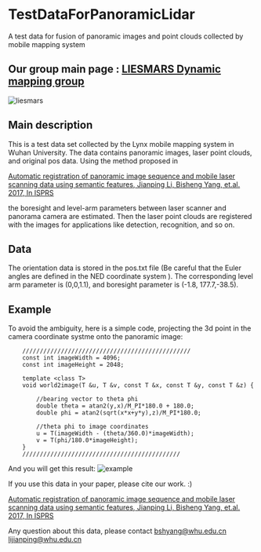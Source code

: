 # TestDataForPanoramicLidar

A test data for fusion of panoramic images and point clouds collected by mobile mapping system

## Our group main page : [LIESMARS Dynamic mapping group](www.bshyang.com)
![liesmars](https://raw.githubusercontent.com/kafeiyin00/TestDataForPanoramicLidar/master/src/liesmars.jpg)



## Main description
This is a test data set collected by the Lynx mobile mapping system in Wuhan University.
The data contains panoramic images, laser point clouds, and original pos data.
Using the method proposed in

[Automatic registration of panoramic image sequence and mobile laser scanning data using semantic features, Jianping Li, Bisheng Yang, et.al. 2017, In ISPRS](https://www.sciencedirect.com/science/article/pii/S0924271617303829)

the boresight and level-arm parameters between laser scanner and panorama camera are estimated.
Then the laser point clouds are registered with the images for applications like detection,
recognition, and so on.

## Data
The orientation data is stored in the pos.txt file (Be careful that the Euler angles are defined in the NED coordinate system ).
The corresponding level arm parameter is (0,0,1.1), and boresight parameter is (-1.8, 177.7,-38.5).


## Example
To avoid the ambiguity,  here is a simple code, projecting the 3d point in the camera coordinate systme onto the panoramic image:

```
    ////////////////////////////////////////////////
    const int imageWidth = 4096;
    const int imageHeight = 2048;

    template <class T>
    void world2image(T &u, T &v, const T &x, const T &y, const T &z) {

        //bearing vector to theta phi
        double theta = atan2(y,x)/M_PI*180.0 + 180.0;
        double phi = atan2(sqrt(x*x+y*y),z)/M_PI*180.0;

        //theta phi to image coordinates
        u = T(imageWidth - (theta/360.0)*imageWidth);
        v = T(phi/180.0*imageHeight);
    }
    /////////////////////////////////////////////

```

And you will get this result:
![example](https://raw.githubusercontent.com/kafeiyin00/TestDataForPanoramicLidar/master/src/example.png)

If you use this data in your paper, please cite our work. :)

[Automatic registration of panoramic image sequence and mobile laser scanning data using semantic features, Jianping Li, Bisheng Yang, et.al. 2017, In ISPRS](https://www.sciencedirect.com/science/article/pii/S0924271617303829)

Any question about this data, please contact bshyang@whu.edu.cn lijianping@whu.edu.cn